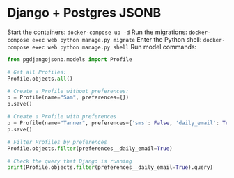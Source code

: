 # Django + Postgres JSONB

Start the containers: `docker-compose up -d` 
Run the migrations: `docker-compose exec web python manage.py migrate`
Enter the Python shell: `docker-compose exec web python manage.py shell`
Run model commands: 

```python
from pgdjangojsonb.models import Profile

# Get all Profiles:
Profile.objects.all()

# Create a Profile without preferences:
p = Profile(name="Sam", preferences={})
p.save()

# Create a Profile with preferences
p = Profile(name="Tanner", preferences={'sms': False, 'daily_email': True, 'weekly_email': True})
p.save()

# Filter Profiles by preferences
Profile.objects.filter(preferences__daily_email=True)

# Check the query that Django is running
print(Profile.objects.filter(preferences__daily_email=True).query)

```
